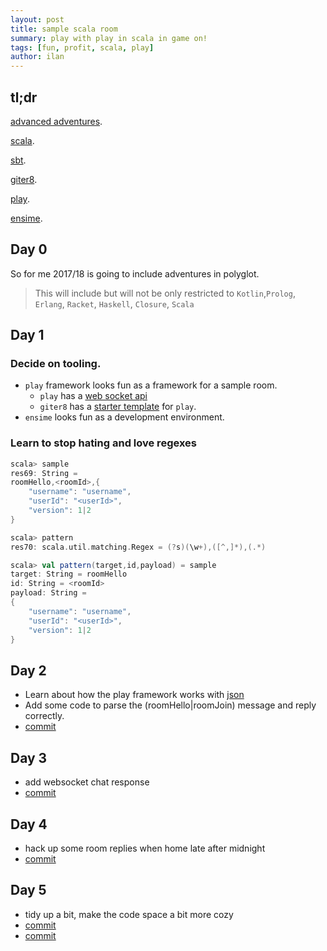```yaml
---
layout: post
title: sample scala room
summary: play with play in scala in game on!
tags: [fun, profit, scala, play]
author: ilan
---
```

## tl;dr
[advanced adventures](https://book.gameontext.org/walkthroughs/creatingYourOwnRoom.html).

[scala](http://www.scala-lang.org).

[sbt](http://www.scala-sbt.org/).

[giter8](http://www.foundweekends.org/giter8/).

[play](https://www.playframework.com/).

[ensime](http://ensime.org).

## Day 0

So for me 2017/18 is going to include adventures in polyglot.
> This  will include but will not be only restricted to
> `Kotlin`,`Prolog`, `Erlang`, `Racket`, `Haskell`, `Closure`, `Scala`

## Day 1

### Decide on tooling.
- `play` framework looks fun as a framework for a sample room.
  - `play` has a [web socket api](https://www.playframework.com/documentation/2.6.x/ScalaWebSockets)
  - `giter8` has a [starter template](https://github.com/foundweekends/giter8/wiki/giter8-templates) for `play`.
- `ensime` looks fun as a development environment.

### Learn to stop hating and love regexes

```scala
scala> sample
res69: String =
roomHello,<roomId>,{
    "username": "username",
    "userId": "<userId>",
    "version": 1|2
}

scala> pattern
res70: scala.util.matching.Regex = (?s)(\w+),([^,]*),(.*)

scala> val pattern(target,id,payload) = sample
target: String = roomHello
id: String = <roomId>
payload: String =
{
    "username": "username",
    "userId": "<userId>",
    "version": 1|2
}
```

## Day 2

- Learn about how the play framework works with [json](https://www.playframework.com/documentation/2.6.x/ScalaJson)
- Add some code to parse the (roomHello|roomJoin) message and reply correctly.
- [commit](https://github.com/gameontext/sample-scala-room/commit/28102e83400d7f12a2c843bf5d48da7c34d7ab16)

## Day 3

- add websocket chat response
- [commit](https://github.com/gameontext/sample-scala-room/commit/6dcc22c1a82b09290995831f400ff45c960c3341)

## Day 4

- hack up some room replies when home late after midnight
- [commit](https://github.com/gameontext/sample-scala-room/commit/5e5fdf380f9c6f6e28395cb3902e5820e09f045a)

## Day 5

- tidy up a bit, make the code space a bit more cozy
- [commit](https://github.com/gameontext/gameontext.github.io/commit/4224e8c580d32db07d6c2336cfb2189b3aef9821)
- [commit](https://github.com/gameontext/sample-scala-room/commit/1b065465a6c06e3049297061b2f4df4b54517877)
